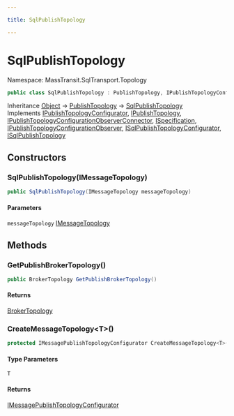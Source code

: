 ```yaml
---

title: SqlPublishTopology

---
```


# SqlPublishTopology

Namespace: MassTransit.SqlTransport.Topology

```csharp
public class SqlPublishTopology : PublishTopology, IPublishTopologyConfigurator, IPublishTopology, IPublishTopologyConfigurationObserverConnector, ISpecification, IPublishTopologyConfigurationObserver, ISqlPublishTopologyConfigurator, ISqlPublishTopology
```

Inheritance [Object](https://learn.microsoft.com/en-us/dotnet/api/system.object) → [PublishTopology](../../masstransit-abstractions/masstransit-topology/publishtopology) → [SqlPublishTopology](../masstransit-sqltransport-topology/sqlpublishtopology)<br/>
Implements [IPublishTopologyConfigurator](../../masstransit-abstractions/masstransit/ipublishtopologyconfigurator), [IPublishTopology](../../masstransit-abstractions/masstransit/ipublishtopology), [IPublishTopologyConfigurationObserverConnector](../../masstransit-abstractions/masstransit-configuration/ipublishtopologyconfigurationobserverconnector), [ISpecification](../../masstransit-abstractions/masstransit/ispecification), [IPublishTopologyConfigurationObserver](../../masstransit-abstractions/masstransit-configuration/ipublishtopologyconfigurationobserver), [ISqlPublishTopologyConfigurator](../masstransit/isqlpublishtopologyconfigurator), [ISqlPublishTopology](../masstransit/isqlpublishtopology)

## Constructors

### **SqlPublishTopology(IMessageTopology)**

```csharp
public SqlPublishTopology(IMessageTopology messageTopology)
```

#### Parameters

`messageTopology` [IMessageTopology](../../masstransit-abstractions/masstransit/imessagetopology)<br/>

## Methods

### **GetPublishBrokerTopology()**

```csharp
public BrokerTopology GetPublishBrokerTopology()
```

#### Returns

[BrokerTopology](../masstransit-sqltransport-topology/brokertopology)<br/>

### **CreateMessageTopology\<T\>()**

```csharp
protected IMessagePublishTopologyConfigurator CreateMessageTopology<T>()
```

#### Type Parameters

`T`<br/>

#### Returns

[IMessagePublishTopologyConfigurator](../../masstransit-abstractions/masstransit/imessagepublishtopologyconfigurator)<br/>
